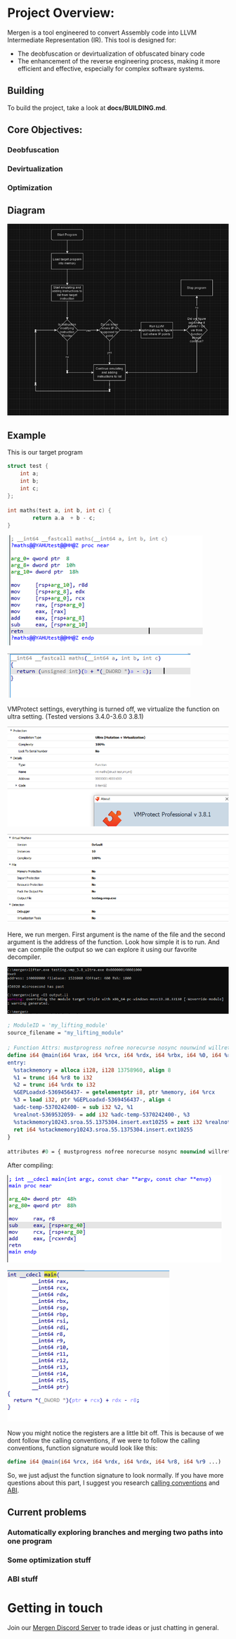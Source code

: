 # Project Overview:
Mergen is a tool engineered to convert Assembly code into LLVM Intermediate Representation (IR).
This tool is designed for:
- The deobfuscation or devirtualization of obfuscated binary code
- The enhancement of the reverse engineering process, making it more efficient and effective, especially for complex software systems.

## Building

To build the project, take a look at **docs/BUILDING.md**.

## Core Objectives:

### Deobfuscation

### Devirtualization

### Optimization

## Diagram
![image](images/graph.png)

## Example

This is our target program

```cpp
struct test {
    int a;
    int b;
    int c;
};

int maths(test a, int b, int c) {
        return a.a  + b - c;
}
```

![image](images/org_disass.png)

![image](images/org_decomp.png)

VMProtect settings, everything is turned off, we virtualize the function on ultra setting. (Tested versions 3.4.0-3.6.0 3.8.1) 

![image](images/vmp_settings1.png)

![image](images/vmp_settings2.png)

Here, we run mergen. First argument is the name of the file and the second argument is the address of the function. Look how simple it is to run. And we can compile the output so we can explore it using our favorite decompiler.

![image](images/run_mergen.png)

```llvm
; ModuleID = 'my_lifting_module'
source_filename = "my_lifting_module"

; Function Attrs: mustprogress nofree norecurse nosync nounwind willreturn memory(argmem: read)
define i64 @main(i64 %rax, i64 %rcx, i64 %rdx, i64 %rbx, i64 %0, i64 %rbp, i64 %rsi, i64 %rdi, i64 %r8, i64 %r9, i64 %r10, i64 %r11, i64 %r12, i64 %r13, i64 %r14, i64 %r15, ptr nocapture readonly %memory) local_unnamed_addr #0 {
entry:
  %stackmemory = alloca i128, i128 13758960, align 8
  %1 = trunc i64 %r8 to i32
  %2 = trunc i64 %rdx to i32
  %GEPLoadxd-5369456437- = getelementptr i8, ptr %memory, i64 %rcx
  %3 = load i32, ptr %GEPLoadxd-5369456437-, align 4
  %adc-temp-5370242400- = sub i32 %2, %1
  %realnot-5369532059- = add i32 %adc-temp-5370242400-, %3
  %stackmemory10243.sroa.55.1375304.insert.ext10255 = zext i32 %realnot-5369532059- to i64
  ret i64 %stackmemory10243.sroa.55.1375304.insert.ext10255
}

attributes #0 = { mustprogress nofree norecurse nosync nounwind willreturn memory(argmem: read) }
```

After compiling:

![image](images/mergen_disass.png)

![image](images/mergen_dec.png)

Now you might notice the registers are a little bit off. This is because of we dont follow the calling conventions, if we were to follow the calling conventions, function signature would look like this:
```llvm
define i64 @main(i64 %rcx, i64 %rdx, i64 %rdx, i64 %r8, i64 %r9 ...) 
```
So, we just adjust the function signature to look normally. If you have more questions about this part, I suggest you research [calling conventions](https://learn.microsoft.com/en-us/cpp/build/x64-calling-convention?view=msvc-170#parameter-passing) and [ABI](https://learn.microsoft.com/en-us/cpp/build/x64-software-conventions?view=msvc-170&source=recommendations#register-volatility-and-preservation).


## Current problems

### Automatically exploring branches and merging two paths into one program

### Some optimization stuff

### ABI stuff


# Getting in touch
Join our [Mergen Discord Server](https://discord.gg/e3eftYguqB) to trade ideas or just chatting in general.
